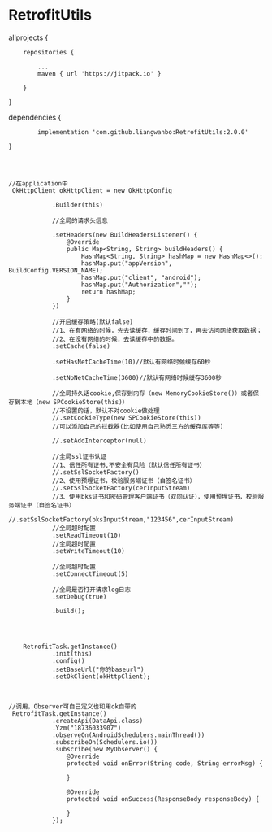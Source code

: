# RetrofitUtils

allprojects {

		repositories {
		
			...
			maven { url 'https://jitpack.io' }
			
		}
		
	}
	
  
  dependencies {
  
	        implementation 'com.github.liangwanbo:RetrofitUtils:2.0.0'
		
	}
	
	
	
	
	//在application中
	 OkHttpClient okHttpClient = new OkHttpConfig
	 
                .Builder(this)
		
                //全局的请求头信息
		
                .setHeaders(new BuildHeadersListener() {
                    @Override
                    public Map<String, String> buildHeaders() {
                        HashMap<String, String> hashMap = new HashMap<>();
                        hashMap.put("appVersion", BuildConfig.VERSION_NAME);
                        hashMap.put("client", "android");
                        hashMap.put("Authorization","");
                        return hashMap;
                    }
                })
		
                //开启缓存策略(默认false)
                //1、在有网络的时候，先去读缓存，缓存时间到了，再去访问网络获取数据；
                //2、在没有网络的时候，去读缓存中的数据。
                .setCache(false)
		
                .setHasNetCacheTime(10)//默认有网络时候缓存60秒
		
                .setNoNetCacheTime(3600)//默认有网络时候缓存3600秒
		
                //全局持久话cookie,保存到内存（new MemoryCookieStore()）或者保存到本地（new SPCookieStore(this)）
                //不设置的话，默认不对cookie做处理
                //.setCookieType(new SPCookieStore(this))
                //可以添加自己的拦截器(比如使用自己熟悉三方的缓存库等等)
		
                //.setAddInterceptor(null)
		
                //全局ssl证书认证
                //1、信任所有证书,不安全有风险（默认信任所有证书）
                //.setSslSocketFactory()
                //2、使用预埋证书，校验服务端证书（自签名证书）
                //.setSslSocketFactory(cerInputStream)
                //3、使用bks证书和密码管理客户端证书（双向认证），使用预埋证书，校验服务端证书（自签名证书）
                //.setSslSocketFactory(bksInputStream,"123456",cerInputStream)
                //全局超时配置
                .setReadTimeout(10)
                //全局超时配置
                .setWriteTimeout(10)
		
                //全局超时配置
                .setConnectTimeout(5)
		
                //全局是否打开请求log日志
                .setDebug(true)
		
                .build();
		
		


        RetrofitTask.getInstance()
                .init(this)
                .config()
                .setBaseUrl("你的baseurl")
                .setOkClient(okHttpClient);
	
	
	
	//调用，Observer可自己定义也和用ok自带的
	 RetrofitTask.getInstance()
                .createApi(DataApi.class)
                .Yzm("18736033907")
                .observeOn(AndroidSchedulers.mainThread())
                .subscribeOn(Schedulers.io())
                .subscribe(new MyObserver() {
                    @Override
                    protected void onError(String code, String errorMsg) {

                    }

                    @Override
                    protected void onSuccess(ResponseBody responseBody) {

                    }
                });
  

